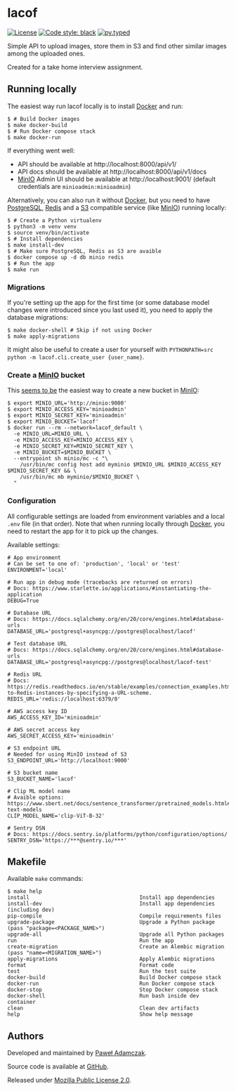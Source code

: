 # lacof
[![License](https://img.shields.io/github/license/pawelad/lacof.svg)][license]
[![Code style: black](https://img.shields.io/badge/code%20style-black-000000.svg)][black]
[![py.typed](https://img.shields.io/badge/py-typed-FFD43B)][pep561]

Simple API to upload images, store them in S3 and find other similar images among
the uploaded ones.

Created for a take home interview assignment.

## Running locally
The easiest way run lacof locally is to install [Docker] and run:

```console
$ # Build Docker images
$ make docker-build
$ # Run Docker compose stack
$ make docker-run
```

If everything went well:
- API should be available at http://localhost:8000/api/v1/
- API docs should be available at http://localhost:8000/api/v1/docs
- [MinIO] Admin UI should be available at http://localhost:9001/
  (default credentials are `minioadmin:minioadmin`)

Alternatively, you can also run it without [Docker], but you need to have [PostgreSQL],
[Redis] and a [S3] compatible service (like [MinIO]) running locally:

```console
$ # Create a Python virtualenv
$ python3 -m venv venv
$ source venv/bin/activate
$ # Install dependencies
$ make install-dev
$ # Make sure PostgreSQL, Redis as S3 are avaible
$ docker compose up -d db minio redis
$ # Run the app
$ make run
```

### Migrations
If you're setting up the app for the first time (or some database model changes were
introduced since you last used it), you need to apply the database migrations:

```console
$ make docker-shell # Skip if not using Docker
$ make apply-migrations
```

It might also be useful to create a user for yourself with 
`PYTHONPATH=src python -m lacof.cli.create_user {user_name}`.

### Create a [MinIO] bucket
This [seems to be](https://github.com/minio/minio/issues/4769) the easiest way to
create a new bucket in [MinIO]:

```console
$ export MINIO_URL='http://minio:9000'
$ export MINIO_ACCESS_KEY='minioadmin'
$ export MINIO_SECRET_KEY='minioadmin'
$ export MINIO_BUCKET='lacof'
$ docker run --rm --network=lacof_default \
  -e MINIO_URL=MINIO_URL \
  -e MINIO_ACCESS_KEY=MINIO_ACCESS_KEY \
  -e MINIO_SECRET_KEY=MINIO_SECRET_KEY \
  -e MINIO_BUCKET=$MINIO_BUCKET \
  --entrypoint sh minio/mc -c "\
    /usr/bin/mc config host add myminio $MINIO_URL $MINIO_ACCESS_KEY $MINIO_SECRET_KEY && \
    /usr/bin/mc mb myminio/$MINIO_BUCKET \
  "
```

### Configuration
All configurable settings are loaded from environment variables and a local `.env`
file (in that order). Note that when running locally through [Docker], you need
to restart the app for it to pick up the changes.

Available settings:

```
# App environment
# Can be set to one of: 'production', 'local' or 'test'
ENVIRONMENT='local'

# Run app in debug mode (tracebacks are returned on errors)
# Docs: https://www.starlette.io/applications/#instantiating-the-application
DEBUG=True

# Database URL
# Docs: https://docs.sqlalchemy.org/en/20/core/engines.html#database-urls
DATABASE_URL='postgresql+asyncpg://postgres@localhost/lacof'

# Test database URL
# Docs: https://docs.sqlalchemy.org/en/20/core/engines.html#database-urls
DATABASE_URL='postgresql+asyncpg://postgres@localhost/lacof-test'

# Redis URL
# Docs: https://redis.readthedocs.io/en/stable/examples/connection_examples.html#Connecting-to-Redis-instances-by-specifying-a-URL-scheme.
REDIS_URL='redis://localhost:6379/0'

# AWS access key ID
AWS_ACCESS_KEY_ID='minioadmin'

# AWS secret access key
AWS_SECRET_ACCESS_KEY='minioadmin'

# S3 endpoint URL
# Needed for using MinIO instead of S3
S3_ENDPOINT_URL='http://localhost:9000'

# S3 bucket name
S3_BUCKET_NAME='lacof'

# Clip ML model name
# Avaible options: https://www.sbert.net/docs/sentence_transformer/pretrained_models.html#image-text-models
CLIP_MODEL_NAME='clip-ViT-B-32'

# Sentry DSN
# Docs: https://docs.sentry.io/platforms/python/configuration/options/
SENTRY_DSN='https://***@sentry.io/***'
```

## Makefile
Available `make` commands:

```console
$ make help
install                                   Install app dependencies
install-dev                               Install app dependencies (including dev)
pip-compile                               Compile requirements files
upgrade-package                           Upgrade a Python package (pass "package=<PACKAGE_NAME>")
upgrade-all                               Upgrade all Python packages
run                                       Run the app
create-migration                          Create an Alembic migration (pass "name=<MIGRATION_NAME>")
apply-migrations                          Apply Alembic migrations
format                                    Format code
test                                      Run the test suite
docker-build                              Build Docker compose stack
docker-run                                Run Docker compose stack
docker-stop                               Stop Docker compose stack
docker-shell                              Run bash inside dev container
clean                                     Clean dev artifacts
help                                      Show help message
```

## Authors
Developed and maintained by [Paweł Adamczak][pawelad].

Source code is available at [GitHub][github lacof].

Released under [Mozilla Public License 2.0][license].


[black]: https://github.com/psf/black
[docker]: https://www.docker.com/
[github lacof]: https://github.com/pawelad/lacof
[license]: ./LICENSE
[minio]: https://min.io/
[pawelad]: https://pawelad.me/
[pep561]: https://peps.python.org/pep-0561/
[postgresql]: https://www.postgresql.org/
[redis]: https://redis.io/
[s3]: https://aws.amazon.com/s3/
